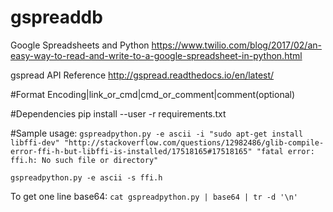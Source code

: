 # gspreaddb
Google Spreadsheets and Python 
https://www.twilio.com/blog/2017/02/an-easy-way-to-read-and-write-to-a-google-spreadsheet-in-python.html

gspread API Reference http://gspread.readthedocs.io/en/latest/

#Format
Encoding|link\_or\_cmd|cmd\_or\_comment|comment(optional)

#Dependencies
pip install --user -r requirements.txt

#Sample usage:
`gspreadpython.py -e ascii -i "sudo apt-get install libffi-dev" "http://stackoverflow.com/questions/12982486/glib-compile-error-ffi-h-but-libffi-is-installed/17518165#17518165" "fatal error: ffi.h: No such file or directory"`

`gspreadpython.py -e ascii -s ffi.h`

To get one line base64: `cat gspreadpython.py | base64 | tr -d '\n'`
